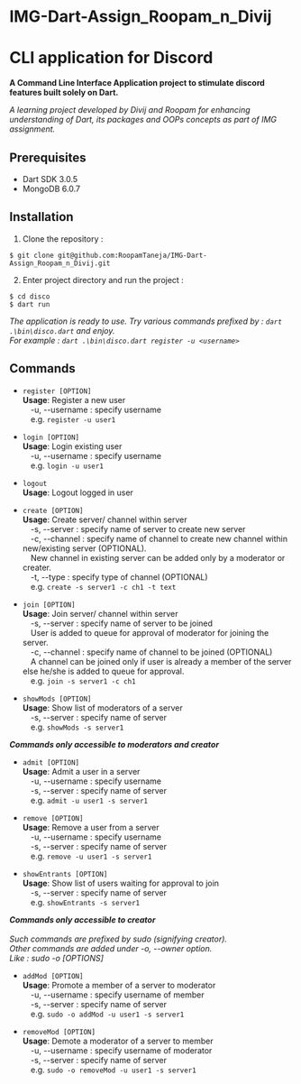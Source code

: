 # IMG-Dart-Assign_Roopam_n_Divij

# CLI application for Discord

**A Command Line Interface Application project to stimulate discord features built solely on Dart.**

*A learning project developed by Divij and Roopam for enhancing understanding of Dart, its packages and OOPs concepts as part of IMG assignment.*

## Prerequisites
- Dart SDK 3.0.5
- MongoDB 6.0.7

## Installation

1. Clone the repository :
```
$ git clone git@github.com:RoopamTaneja/IMG-Dart-Assign_Roopam_n_Divij.git
```
2.  Enter project directory and run the project :
```
$ cd disco
$ dart run
```

*The application is ready to use. Try various commands prefixed by : `dart .\bin\disco.dart` and enjoy.*<br>
*For example : `dart .\bin\disco.dart register -u <username>`*

## Commands

- `register [OPTION]`<br>
**Usage**: Register a new user<br>
&emsp;-u, --username : specify username<br>
&emsp;e.g. `register -u user1`

- `login [OPTION]`<br>
**Usage**: Login existing user<br>
&emsp;-u, --username : specify username<br>
&emsp;e.g. `login -u user1`

- `logout`<br>
**Usage**: Logout logged in user<br>

- `create [OPTION]`<br>
**Usage**: Create server/ channel within server<br>
&emsp;-s, --server : specify name of server to create new server <br>
&emsp;-c, --channel : specify name of channel to create new channel within new/existing server (OPTIONAL). <br>
&emsp;New channel in existing server can be added only by a moderator or creater.<br>
&emsp;-t, --type : specify type of channel (OPTIONAL)<br>
&emsp;e.g. `create -s server1 -c ch1 -t text`

- `join [OPTION]`<br>
**Usage**: Join server/ channel within server<br>
&emsp;-s, --server : specify name of server to be joined <br>
&emsp;User is added to queue for approval of moderator for joining the server.<br>
&emsp;-c, --channel : specify name of channel to be joined (OPTIONAL)<br>
&emsp;A channel can be joined only if user is already a member of the server else he/she is added to queue for approval.<br>
&emsp;e.g. `join -s server1 -c ch1`

- `showMods [OPTION]`<br>
**Usage**: Show list of moderators of a server<br>
&emsp;-s, --server : specify name of server<br>
&emsp;e.g. `showMods -s server1`

**_Commands only accessible to moderators and creator_**

- `admit [OPTION]`<br>
**Usage**: Admit a user in a server<br>
&emsp;-u, --username : specify username<br>
&emsp;-s, --server : specify name of server<br>
&emsp;e.g. `admit -u user1 -s server1`

- `remove [OPTION]`<br>
**Usage**: Remove a user from a server<br>
&emsp;-u, --username : specify username<br>
&emsp;-s, --server : specify name of server<br>
&emsp;e.g. `remove -u user1 -s server1`

- `showEntrants [OPTION]`<br>
**Usage**: Show list of users waiting for approval to join<br>
&emsp;-s, --server : specify name of server<br>
&emsp;e.g. `showEntrants -s server1`

**_Commands only accessible to creator_**<br><br>
_Such commands are prefixed by sudo (signifying creator)._<br>
_Other commands are added under -o, --owner option._<br>
_Like : sudo -o <command> [OPTIONS]_<br>

- `addMod [OPTION]`<br>
**Usage**: Promote a member of a server to moderator<br>
&emsp;-u, --username : specify username of member<br>
&emsp;-s, --server : specify name of server<br>
&emsp;e.g. `sudo -o addMod -u user1 -s server1`

- `removeMod [OPTION]`<br>
**Usage**: Demote a moderator of a server to member<br>
&emsp;-u, --username : specify username of moderator<br>
&emsp;-s, --server : specify name of server<br>
&emsp;e.g. `sudo -o removeMod -u user1 -s server1`